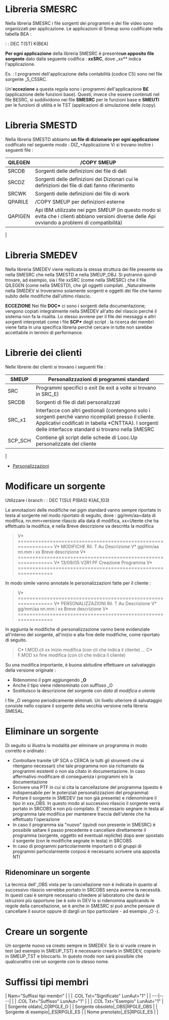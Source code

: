 
# Libreria SMESRC
Nella libreria SMESRC i file sorgenti dei programmi e dei file video sono organizzati per applicazione. Le applicazioni di Smeup sono codificate nella tabella B£A : 

 :  : DEC T(ST) K(B£A)

**Per ogni applicazione** della libreria SMESRC è presente**un apposito file sorgente** dato dalla seguente codifica :  **xxSRC**, dove _xx** indica l'applicazione.

Es. :  I programmi dell'applicazione della contabilità (codice C5) sono nel file sorgente _5_C5SRC.

Un'**eccezione** a questa regola sono i programmi dell'applicazione **B£** (applicazione delle funzioni base).
Questi, invece che essere contenuti nel file B£SRC,  si suddividono nei file **SMESRC** per le funzioni base e **SMEUTI** per le funzioni di utilità e le TST (applicazioni di simulazione delle /copy).

# Libreria SMESTD
Nella libreria SMESTD abbiamo **un file di dizionario per ogni applicazione** codificato nel seguente modo :  DIZ_+Applicazione
Vi si trovano inoltre i seguenti file : 


| QILEGEN | /COPY SMEUP |
| ---|----|
| SRCDB | Sorgenti delle definizioni dei file di dati |
| SRCDZ | Sorgenti delle definizioni dei Dizionari cui le definizioni dei file di dati fanno riferimento |
| SRCWK | Sorgenti delle definizioni dei file di work |
| QPARILE| /COPY SMEUP per definizioni esterne |
| QAPIGEN | Api IBM utilizzate nei pgm SMEUP (in questo modo si evita che i clienti abbiano versioni diverse delle Api ovviando a problemi di compatibilità) |
| 


# Libreria SMEDEV
Nella libreria SMEDEV viene replicata la stessa struttura dei file presente sia nella SMESRC che nella SMESTD e nella SMEUP_OBJ.
Si potranno quindi trovare, ad esempio, sia i file xxSRC (come nella SMESRC) che il file QILEGEN (come nella SMESTD), che gli oggetti compilati.
_Naturalmente nella SMEDEV si troveranno solamente sorgenti e oggetti dei file che hanno subito delle modifiche dall'ultimo rilascio.

**ECCEZIONE**
Nei file **DOC\*** ci sono i sorgenti della documentazione; vengono copiati integralmente nella SMEDEV all'atto del rilascio perché il sistema non fa la risalita.
Lo stesso avviene per il file dei messaggi e altri sorgenti interpretati come i file **SCP\*** degli script :  la ricerca dei membri viene fatta in una specifica libreria perché cercare in tutte non sarebbe accettabile in termini di performance.

# Librerie dei clienti
Nelle librerie dei clienti si trovano i seguenti file : 

| SMEUP | Personalizzazioni di programmi standard |
| ---|----|
| SRC | Programmi specifici o _exit_ (le exit a volte si trovano in SRC_E) |
| SRCDB | Sorgenti di file di dati personalizzati |
| SRC_x1 | Interfacce con altri gestionali (contengono solo i sorgenti perché vanno ricompilati presso il cliente. Applicativi codificati in tabella \*CNTTAA). I sorgenti delle interfacce standard si trovano nella SMESRC |
| SCP_SCH | Contiene gli script delle schede di Looc.Up personalizzate del cliente |
| 


- [Personalizzazioni](Sorgenti/DOC/TA/B£AMO/A£BASE_SG)

# Modificare un sorgente
Utilizzare i branch
 :  : DEC T(SU) P(BAS) K(A£_103)

Le annotazioni delle modifiche nei pgm standard vanno sempre riportate in testa al sorgente nel modo riportato di seguito, dove :  gg/mm/aa=data di modifica, nn.mm=versione rilascio alla data di modifica, xx=Utente che ha effettuato la modifica, e nella Breve descrizione va descritta la modifica
> V\* ==============================================================
 V\* MODIFICHE Ril.  T Au Descrizione
 V\* gg/mm/aa  nn.mm i xx Breve descrizione
 V\* ==============================================================
 V\* 13/09/05   V2R1      PF Creazione Programma
 V\* ==============================================================


In modo simile vanno annotate le personalizzazioni fatte per il cliente : 
> V\* ==============================================================
 V\* PERSONALIZZAZIONI Ril.  T Au Descrizione
 V\* gg/mm/aa  nn.mm i xx Breve descrizione
 V\* ==============================================================


In aggiunta le modifiche di personalizzazione vanno bene evidenziate all'interno del sorgente, all'inizio e alla fine delle modifiche, come riportato di seguito.
> C\* I.MOD.cli                xx inizio modifica  (con cli che indica il cliente)
    ...
 C\* F.MOD                    xx fine modifica (con cli che indica il cliente)


Su una modifica importante, è buona abitudine effettuare un salvataggio della versione originale : 
 - Ridenomino il pgm aggiungendo **_O**
 - Anche il tipo viene ridenominato con suffisso _O
 - Sostituisco la descrizione del sorgente con _data di modifica e utente_

I file _O vengono periodicamente eliminati.
Un livello ulteriore di salvataggio consiste nello copiare il sorgente della vecchia versione nella libreria SMESAL.

# Eliminare un sorgente
Di seguito si illustra la modalità per eliminare un programma in modo corretto e ordinato : 
- Controllare tramite UP SCA o CERCA (e tutti gli strumenti che si ritengano necessari) che tale programma non sia richiamato da programmi esistenti o non sia citato in documentazione. In caso affermativo modificare di conseguenza i programmi e/o la documentazione
- Scrivere una PTF in cui si cita la cancellazione del programma (questo è indispensabile per le potenziali personalizzazioni del programma)
- Portare il sorgente in SMEDEV (se non già presente) e ridenominare il tipo in xxx_OBS. In questo modo al successivo rilascio il sorgente verrà portato in SRCOBS e non più compilato. E' necessario segnare in testa al programma tale modifica per mantenere traccia dell'utente che ha effettuato l'operazione
- In caso il programma sia "nuovo" (quindi non presente in SMESRC) è possibile saltare il passo precedente e cancellare direttamente il programma (sorgente, oggetto ed eventuali repliche) dopo aver spostato il sorgente (con le modifiche segnate in testa) in SRCOBS
- In caso di programmi particolarmente importanti o di gruppi di programmi particolarmente corposi è necessario scrivere una apposita NTI

## Ridenominare un sorgente
La tecnica dell'_OBS vista per la cancellazione non è indicata in quanto al successivo rilascio verrebbe portato in SRCOBS senza averne la necessità.
In questi casi è sempre necessario chiedere al laboratorio che darà le istruzioni più opportune (se è solo in DEV lo si ridenomina applicando le regole della cancellazione, se è anche in SMESRC si può anche pensare di cancellare il source oppure di dargli un tipo particolare - ad esempio _O -).

# Creare un sorgente
Un sorgente nuovo va creato sempre in SMEDEV.
Se lo si vuole creare in test (ad esempio in SMEUP_TST) è necessario crearlo in SMEDEV, copiarlo in SMEUP_TST e bloccarlo. In questo modo non sarà possibile che qualcunaltro crei un sorgente con lo stesso nome.

# Suffissi tipi membri

|  Nam="Suffissi tipi membri" |
| 
| .COL Txt="Significato" LunAut="1" |
| ---|----|
| 
| .COL Txt="Suffisso" LunAut="1" |
| 
| .COL Txt="Esempio" LunAut="1" |
| Sorgente oldato|_O|RPGLE_O |
| Sorgente obsoleto|_OBS|RPGLE_OBS |
| Sorgente di esempio|_ES|RPGLE_ES |
| Nome prenotato|_ES|RPGLE_ES |
| 

